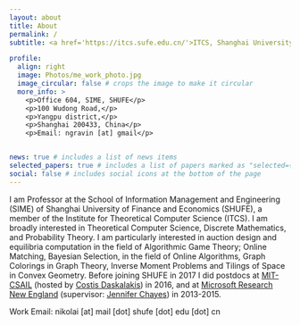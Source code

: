 ```yaml
---
layout: about
title: About
permalink: /
subtitle: <a href='https://itcs.sufe.edu.cn/'>ITCS, Shanghai University of Finance and Economics</a>.

profile:
  align: right
  image: Photos/me_work_photo.jpg
  image_circular: false # crops the image to make it circular
  more_info: >
    <p>Office 604, SIME, SHUFE</p>
    <p>100 Wudong Road,</p>
    <p>Yangpu district,</p>
    <p>Shanghai 200433, China</p>
    <p>Email: ngravin [at] gmail</p>  


news: true # includes a list of news items
selected_papers: true # includes a list of papers marked as "selected={true}"
social: false # includes social icons at the bottom of the page
---
```


I am Professor at the School of Information Management and Engineering (SIME) of
Shanghai University of Finance and Economics (SHUFE), a member of the Institute for Theoretical Computer Science (ITCS). I am broadly interested in Theoretical Computer Science, Discrete Mathematics, and Probability Theory. I am particularly interested in auction design and equilibria computation in the field of Algorithmic Game Theory; Online Matching, Bayesian Selection, in the field of Online Algorithms, Graph Colorings in Graph Theory, Inverse Moment Problems and Tilings of Space in Convex Geometry. Before joining SHUFE in 2017 I did postdocs at <a href='https://csail.mit.edu/'>MIT-CSAIL</a> (hosted by <a href='https://people.csail.mit.edu/costis/'>Costis Daskalakis</a>) in 2016, and at <a href='https://www.microsoft.com/en-us/research/lab/microsoft-research-new-england/'>Microsoft Research New England</a> (supervisor: <a href='http://jenniferchayes.com/'>Jennifer Chayes</a>) in 2013-2015.

Work Email:  nikolai [at] mail [dot] shufe [dot] edu [dot] cn
